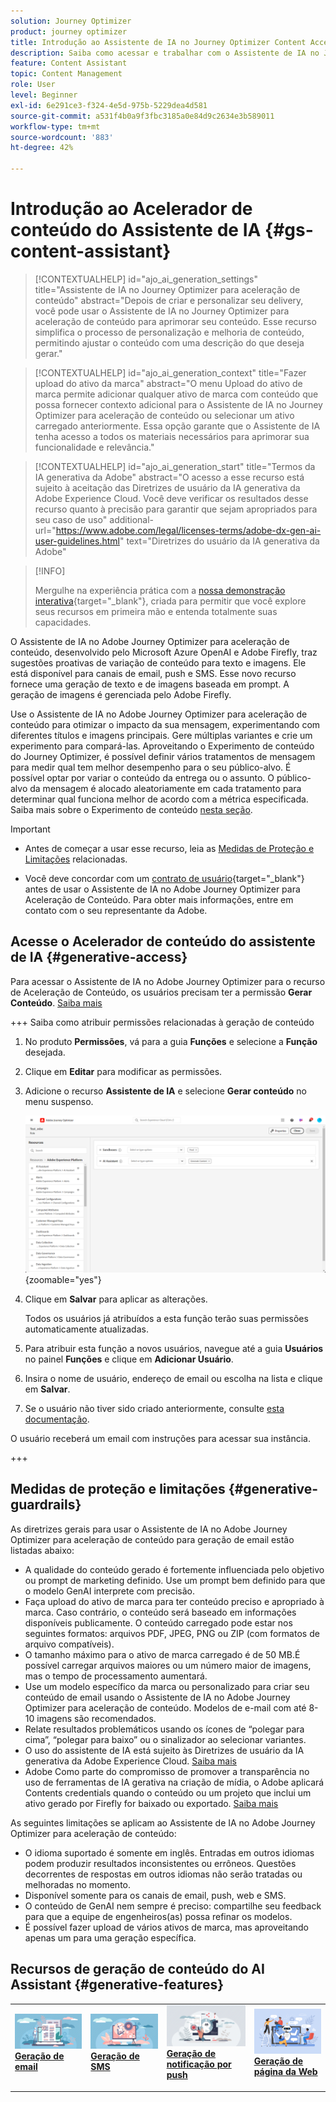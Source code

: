 ```yaml
---
solution: Journey Optimizer
product: journey optimizer
title: Introdução ao Assistente de IA no Journey Optimizer Content Accelerator
description: Saiba como acessar e trabalhar com o Assistente de IA no Journey Optimizer Content Accelerator
feature: Content Assistant
topic: Content Management
role: User
level: Beginner
exl-id: 6e291ce3-f324-4e5d-975b-5229dea4d581
source-git-commit: a531f4b0a9f3fbc3185a0e84d9c2634e3b589011
workflow-type: tm+mt
source-wordcount: '883'
ht-degree: 42%

---
```


# Introdução ao Acelerador de conteúdo do Assistente de IA {#gs-content-assistant}

>[!CONTEXTUALHELP]
>id="ajo_ai_generation_settings"
>title="Assistente de IA no Journey Optimizer para aceleração de conteúdo"
>abstract="Depois de criar e personalizar seu delivery, você pode usar o Assistente de IA no Journey Optimizer para aceleração de conteúdo para aprimorar seu conteúdo. Esse recurso simplifica o processo de personalização e melhoria de conteúdo, permitindo ajustar o conteúdo com uma descrição do que deseja gerar."

>[!CONTEXTUALHELP]
>id="ajo_ai_generation_context"
>title="Fazer upload do ativo da marca"
>abstract="O menu Upload do ativo de marca permite adicionar qualquer ativo de marca com conteúdo que possa fornecer contexto adicional para o Assistente de IA no Journey Optimizer para aceleração de conteúdo ou selecionar um ativo carregado anteriormente. Essa opção garante que o Assistente de IA tenha acesso a todos os materiais necessários para aprimorar sua funcionalidade e relevância."

>[!CONTEXTUALHELP]
>id="ajo_ai_generation_start"
>title="Termos da IA generativa da Adobe"
>abstract="O acesso a esse recurso está sujeito à aceitação das Diretrizes de usuário da IA generativa da Adobe Experience Cloud. Você deve verificar os resultados desse recurso quanto à precisão para garantir que sejam apropriados para seu caso de uso"
>additional-url="https://www.adobe.com/legal/licenses-terms/adobe-dx-gen-ai-user-guidelines.html" text="Diretrizes do usuário da IA generativa da Adobe"

>[!INFO]
>
>Mergulhe na experiência prática com a [nossa demonstração interativa](https://experienceleague.adobe.com/en/apps/journey-optimizer/ai-assistant-content-accelerator){target="_blank"}, criada para permitir que você explore seus recursos em primeira mão e entenda totalmente suas capacidades.


O Assistente de IA no Adobe Journey Optimizer para aceleração de conteúdo, desenvolvido pelo Microsoft Azure OpenAI e Adobe Firefly, traz sugestões proativas de variação de conteúdo para texto e imagens. Ele está disponível para canais de email, push e SMS. Esse novo recurso fornece uma geração de texto e de imagens baseada em prompt. A geração de imagens é gerenciada pelo Adobe Firefly.

Use o Assistente de IA no Adobe Journey Optimizer para aceleração de conteúdo para otimizar o impacto da sua mensagem, experimentando com diferentes títulos e imagens principais. Gere múltiplas variantes e crie um experimento para compará-las. Aproveitando o Experimento de conteúdo do Journey Optimizer, é possível definir vários tratamentos de mensagem para medir qual tem melhor desempenho para o seu público-alvo. É possível optar por variar o conteúdo da entrega ou o assunto. O público-alvo da mensagem é alocado aleatoriamente em cada tratamento para determinar qual funciona melhor de acordo com a métrica especificada. Saiba mais sobre o Experimento de conteúdo [nesta seção](../content-management/content-experiment.md).

>[!IMPORTANT]
>
>* Antes de começar a usar esse recurso, leia as [Medidas de Proteção e Limitações](#generative-guardrails) relacionadas.
>
>
>* Você deve concordar com um [contrato de usuário](https://www.adobe.com/legal/licenses-terms/adobe-dx-gen-ai-user-guidelines.html){target="_blank"} antes de usar o Assistente de IA no Adobe Journey Optimizer para Aceleração de Conteúdo. Para obter mais informações, entre em contato com o seu representante da Adobe.

## Acesse o Acelerador de conteúdo do assistente de IA {#generative-access}

Para acessar o Assistente de IA no Adobe Journey Optimizer para o recurso de Aceleração de Conteúdo, os usuários precisam ter a permissão **Gerar Conteúdo**. [Saiba mais](../administration/permissions.md)

+++  Saiba como atribuir permissões relacionadas à geração de conteúdo

1. No produto **Permissões**, vá para a guia **Funções** e selecione a **Função** desejada.

1. Clique em **Editar** para modificar as permissões.

1. Adicione o recurso **Assistente de IA** e selecione **Gerar conteúdo** no menu suspenso.

   ![](assets/gen-ai-role.png){zoomable="yes"}

1. Clique em **Salvar** para aplicar as alterações.

   Todos os usuários já atribuídos a esta função terão suas permissões automaticamente atualizadas.

1. Para atribuir esta função a novos usuários, navegue até a guia **Usuários** no painel **Funções** e clique em **Adicionar Usuário**.

1. Insira o nome de usuário, endereço de email ou escolha na lista e clique em **Salvar**.

1. Se o usuário não tiver sido criado anteriormente, consulte [esta documentação](https://experienceleague.adobe.com/en/docs/experience-platform/access-control/abac/permissions-ui/users).

O usuário receberá um email com instruções para acessar sua instância.

+++

## Medidas de proteção e limitações {#generative-guardrails}

As diretrizes gerais para usar o Assistente de IA no Adobe Journey Optimizer para aceleração de conteúdo para geração de email estão listadas abaixo:

* A qualidade do conteúdo gerado é fortemente influenciada pelo objetivo ou prompt de marketing definido. Use um prompt bem definido para que o modelo GenAI interprete com precisão. 
* Faça upload do ativo de marca para ter conteúdo preciso e apropriado à marca. Caso contrário, o conteúdo será baseado em informações disponíveis publicamente. O conteúdo carregado pode estar nos seguintes formatos: arquivos PDF, JPEG, PNG ou ZIP (com formatos de arquivo compatíveis).
* O tamanho máximo para o ativo de marca carregado é de 50 MB.É possível carregar arquivos maiores ou um número maior de imagens, mas o tempo de processamento aumentará.
* Use um modelo específico da marca ou personalizado para criar seu conteúdo de email usando o Assistente de IA no Adobe Journey Optimizer para aceleração de conteúdo. Modelos de e-mail com até 8-10 imagens são recomendados.
* Relate resultados problemáticos usando os ícones de “polegar para cima”, “polegar para baixo” ou o sinalizador ao selecionar variantes.
* O uso do assistente de IA está sujeito às Diretrizes de usuário da IA generativa da Adobe Experience Cloud. [Saiba mais](https://www.adobe.com/legal/licenses-terms/adobe-dx-gen-ai-user-guidelines.html)
* Adobe Como parte do compromisso de promover a transparência no uso de ferramentas de IA gerativa na criação de mídia, o Adobe aplicará Contents credentials quando o conteúdo ou um projeto que inclui um ativo gerado por Firefly for baixado ou exportado. [Saiba mais](https://helpx.adobe.com/firefly/using/content-credentials.html)

As seguintes limitações se aplicam ao Assistente de IA no Adobe Journey Optimizer para aceleração de conteúdo:

* O idioma suportado é somente em inglês. Entradas em outros idiomas podem produzir resultados inconsistentes ou errôneos. Questões decorrentes de respostas em outros idiomas não serão tratadas ou melhoradas no momento.
* Disponível somente para os canais de email, push, web e SMS.
* O conteúdo de GenAI nem sempre é preciso: compartilhe seu feedback para que a equipe de engenheiros(as) possa refinar os modelos.
* É possível fazer upload de vários ativos de marca, mas aproveitando apenas um para uma geração específica.


## Recursos de geração de conteúdo do AI Assistant {#generative-features}


<table style="table-layout:fixed"><tr style="border: 0;">
<td>
<a href="generative-email.md">
<img alt="Geração de email" src="assets/do-not-localize/text-genai.jpeg">
</a>
<div>
<a href="generative-email.md"><strong>Geração de email</strong></a>
</div>
<p>
</td>
<td>
<a href="generative-sms.md">
<img alt="Geração de SMS" src="assets/do-not-localize/image-genai.jpeg">
</a>
<div><a href="generative-sms.md"><strong>Geração de SMS</strong>
</div>
<p>
</td>
<td>
<a href="generative-push.md">
<img alt="Geração de push" src="assets/do-not-localize/email-genai.jpeg">
</a>
<div>
<a href="generative-push.md"><strong>Geração de notificação por push</strong></a>
</div>
<p></td>
<td>
<a href="generative-web.md">
<img alt="Geração na Web" src="assets/do-not-localize/web-genai.jpeg">
</a>
<div><a href="generative-web.md"><strong>Geração de página da Web</strong>
</div>
<p>
</td>
</tr></table>
